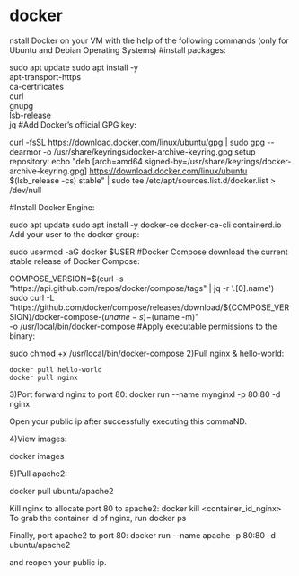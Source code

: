 # docker

nstall Docker on your VM with the help of the following commands (only for Ubuntu and Debian Operating Systems)
#install packages:

sudo apt update
sudo apt install -y \
    apt-transport-https \
    ca-certificates \
    curl \
    gnupg \
    lsb-release \
    jq
#Add Docker’s official GPG key:

curl -fsSL https://download.docker.com/linux/ubuntu/gpg | sudo gpg --dearmor -o /usr/share/keyrings/docker-archive-keyring.gpg
setup repository: echo
"deb [arch=amd64 signed-by=/usr/share/keyrings/docker-archive-keyring.gpg] https://download.docker.com/linux/ubuntu
$(lsb_release -cs) stable" | sudo tee /etc/apt/sources.list.d/docker.list > /dev/null

#Install Docker Engine:

sudo apt update
sudo apt install -y docker-ce docker-ce-cli containerd.io
Add your user to the docker group:

sudo usermod -aG docker $USER
#Docker Compose download the current stable release of Docker Compose:

COMPOSE_VERSION=$(curl -s "https://api.github.com/repos/docker/compose/tags" | jq -r '.[0].name')
sudo curl -L "https://github.com/docker/compose/releases/download/${COMPOSE_VERSION}/docker-compose-$(uname -s)-$(uname -m)" \
  -o /usr/local/bin/docker-compose
#Apply executable permissions to the binary:

sudo chmod +x /usr/local/bin/docker-compose
2)Pull nginx & hello-world:

    docker pull hello-world
    docker pull nginx
3)Port forward nginx to port 80:
docker run --name mynginxl -p 80:80 -d nginx

Open your public ip after successfully executing this commaND.

4)View images:

docker images

5)Pull apache2:

docker pull ubuntu/apache2

Kill nginx to allocate port 80 to apache2:
docker kill <container_id_nginx>
To grab the container id of nginx, run docker ps

Finally, port apache2 to port 80:
docker run --name apache -p 80:80 -d ubuntu/apache2

and reopen your public ip.
